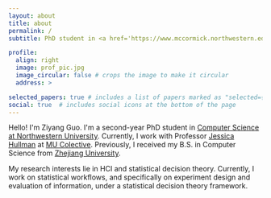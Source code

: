 ```yaml
---
layout: about
title: about
permalink: /
subtitle: PhD student in <a href='https://www.mccormick.northwestern.edu/computer-science/graduate/phd/'>Computer Science at Northwestern University</a>

profile:
  align: right
  image: prof_pic.jpg
  image_circular: false # crops the image to make it circular
  address: >

selected_papers: true # includes a list of papers marked as "selected={true}"
social: true  # includes social icons at the bottom of the page
---
```


Hello! I'm Ziyang Guo. I'm a second-year PhD student in [Computer Science at Northwestern University](https://www.mccormick.northwestern.edu/computer-science/graduate/phd/). Currently, I work with Professor [Jessica Hullman](http://users.eecs.northwestern.edu/~jhullman/) at [MU Colective](https://mucollective.northwestern.edu/). Previously, I received my B.S. in Computer Science from [Zhejiang University](https://www.zju.edu.cn/english/).

My research interests lie in HCI and statistical decision theory. Currently, I work on statistical workflows, and specifically on experiment design and evaluation of information, under a statistical decision theory framework.